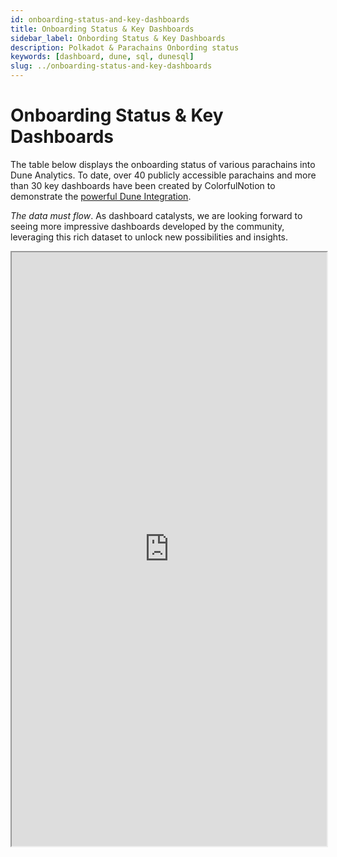 ```yaml
---
id: onboarding-status-and-key-dashboards
title: Onboarding Status & Key Dashboards
sidebar_label: Onbording Status & Key Dashboards
description: Polkadot & Parachains Onbording status
keywords: [dashboard, dune, sql, dunesql]
slug: ../onboarding-status-and-key-dashboards
---
```


# Onboarding Status & Key Dashboards

The table below displays the onboarding status of various parachains into Dune Analytics. To date,
over 40 publicly accessible parachains and more than 30 key dashboards have been created by
ColorfulNotion to demonstrate the
[powerful Dune Integration](https://polkadot.network/blog/polkadot-kusama-analytics-dune).

_The data must flow_. As dashboard catalysts, we are looking forward to seeing more impressive
dashboards developed by the community, leveraging this rich dataset to unlock new possibilities and
insights.

<iframe src="https://dune.com/embeds/3523887/6457482/" width="100%" height="950"></iframe>
